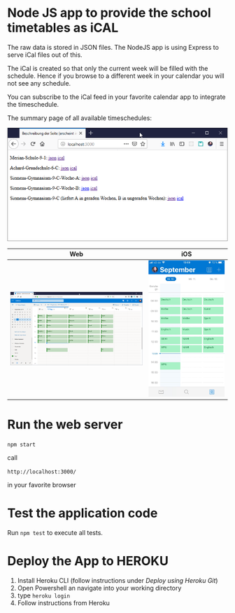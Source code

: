 # Node JS app to provide the school timetables as iCAL

The raw data is stored in JSON files. The NodeJS app is using Express to serve iCal files out of this.

The iCal is created so that only the current week will be filled with the schedule.
Hence if you browse to a different week in your calendar you will not see any schedule.

You can subscribe to the iCal feed in your favorite calendar app to integrate the timeschedule.

The summary page of all available timeschedules:

![schedules](./images/icals.png)

Web | iOS
--- | ---
![web](./images/outlook.png) | ![ios](./images/outlook-ios.jpeg)

# Run the web server

`npm start`

call

`http://localhost:3000/`

in your favorite browser

# Test the application code

Run `npm test` to execute all tests.

[1]: https://semaphoreci.com/community/tutorials/getting-started-with-node-js-and-mocha
[2]: https://www.npmjs.com/package/ical-generator

# Deploy the App to HEROKU

1. Install Heroku CLI (follow instructions under *Deploy using Heroku Git*)
2. Open Powershell an navigate into your working directory
3. type `heroku login`
4. Follow instructions from Heroku

